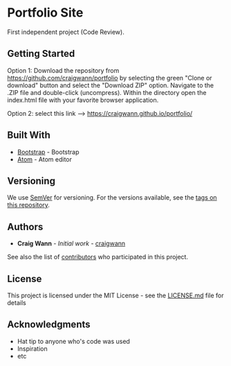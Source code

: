 # Portfolio Site

First independent project (Code Review).

## Getting Started

Option 1: Download the repository from https://github.com/craigwann/portfolio by selecting the green "Clone or download" button and select the "Download ZIP" option. Navigate to the .ZIP file and double-click (uncompress). Within the directory open the index.html file with your favorite browser application.

Option 2: select this link --> https://craigwann.github.io/portfolio/
## Built With

* [Bootstrap](https://getbootstrap.com/docs/3.3/) - Bootstrap
* [Atom](https://atom.io/) - Atom editor


## Versioning

We use [SemVer](http://semver.org/) for versioning. For the versions available, see the [tags on this repository](https://github.com/your/project/tags).

## Authors

* **Craig Wann** - *Initial work* - [craigwann](https://github.com/craigwann)


See also the list of [contributors](https://github.com/your/project/contributors) who participated in this project.

## License

This project is licensed under the MIT License - see the [LICENSE.md](LICENSE.md) file for details

## Acknowledgments

* Hat tip to anyone who's code was used
* Inspiration
* etc
